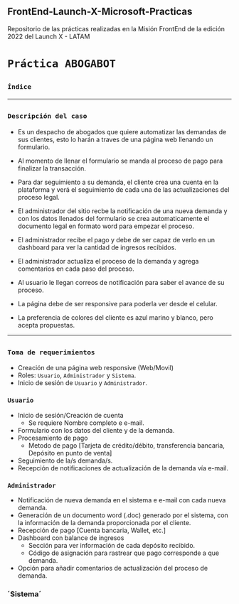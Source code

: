 ## FrontEnd-Launch-X-Microsoft-Practicas
Repositorio de las prácticas realizadas en la Misión FrontEnd de la edición 2022 del Launch X - LATAM

# `Práctica ABOGABOT`

## <sub> `Índice` </sub>

_____________________________________________________________________________________________
## <sub> `Descripción del caso` </sub>
- Es un despacho de abogados que quiere automatizar las demandas de sus clientes, esto lo harán a traves de una página web llenando un formulario.

- Al momento de llenar el formulario se manda al proceso de pago para finalizar la transacción.

- Para dar seguimiento a su demanda, el cliente crea una cuenta en la plataforma y verá el seguimiento de cada una de las actualizaciones del proceso legal.

- El administrador del sitio recbe la notificación de una nueva demanda y con los datos llenados del formulario se crea automaticamente el documento legal en formato word para empezar el proceso.

- El administrador recibe el pago y debe de ser capaz de verlo en un dashboard para ver la cantidad de ingresos recibidos.

- El administrador actualiza el proceso de la demanda y agrega comentarios en cada paso del proceso.

- Al usuario le llegan correos de notificación para saber el avance de su proceso.

- La página debe de ser responsive para poderla ver desde el celular.

- La preferencia de colores del cliente es azul marino y blanco, pero acepta propuestas.

______________________________________________________________________________________________

## <sub> `Toma de requerimientos` </sub>
- Creación de una página web responsive (Web/Movil)
- Roles: `Usuario`, `Administrador` y `Sistema`.
- Inicio de sesión de `Usuario` y `Administrador`.

### `Usuario`
- Inicio de sesión/Creación de cuenta
  - Se requiere Nombre completo e e-mail.
- Formulario con los datos del cliente y de la demanda. 
- Procesamiento de pago
  - Metodo de pago [Tarjeta de crédito/débito, transferencia bancaria, Depósito en punto de venta]
- Seguimiento de la/s demanda/s.
- Recepción de notificaciones de actualización de la demanda vía e-mail.

### `Administrador` 
- Notificación de nueva demanda en el sistema e e-mail con cada nueva demanda.
- Generación de un documento word (.doc) generado por el sistema, con la información de la demanda proporcionada por el cliente.
- Recepción de pago [Cuenta bancaria, Wallet, etc.]
- Dashboard con balance de ingresos
  - Sección para ver información de cada depósito recibido.
  - Código de asignación para rastrear que pago corresponde a que demanda.
- Opción para añadir comentarios de actualización del proceso de demanda.

### ´Sistema´

